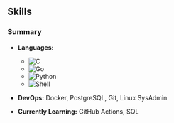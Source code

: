 ## Skills

### Summary

* **Languages:** 
  - ![C](https://img.shields.io/badge/C-Intermediate-blue)
  - ![Go](https://img.shields.io/badge/Go-Intermediate-blue)
  - ![Python](https://img.shields.io/badge/Python-Intermediate-blue)
  - ![Shell](https://img.shields.io/badge/Shell-Beginner-8BC34A)

* **DevOps:** Docker, PostgreSQL, Git, Linux SysAdmin
* **Currently Learning:** GitHub Actions, SQL

